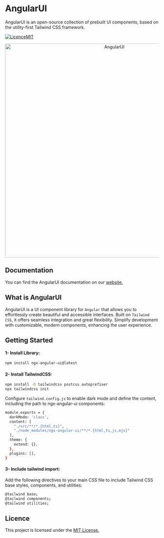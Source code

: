 # AngularUI

AngularUI is an open-source collection of prebuilt UI components, based on the utility-first Tailwind CSS framework.

[![LicenceMIT](https://camo.githubusercontent.com/a4426cbe5c21edb002526331c7a8fbfa089e84a550567b02a0d829a98b136ad0/68747470733a2f2f696d672e736869656c64732e696f2f62616467652f4c6963656e73652d4d49542d79656c6c6f772e737667)](https://opensource.org/license/MIT)

<div align="center">
  <img src="https://raw.githubusercontent.com/sergiocode91/ngx-angular-ui/main/projects/documentation/src/assets/cover-readme.webp" alt="AngularUI" width="700">
</div>

## Documentation

You can find the AngularUI documentation on our [website.](https://www.angularui.dev/)


## What is AngularUI

AngularUI is a UI component library for `Angular` that allows you to effortlessly create beautiful and accessible interfaces. Built on `Tailwind CSS`, it offers seamless integration and great flexibility. Simplify development with customizable, modern components, enhancing the user experience.

## Getting Started

#### 1- Install Library:

```bash
npm install ngx-angular-ui@latest
```

#### 2- Install TailwindCSS:

```bash
npm install -D tailwindcss postcss autoprefixer
npx tailwindcss init
```

Configure `tailwind.config.js` to enable dark mode and define the content, including the path to ngx-angular-ui components:

```bash
module.exports = {
  darkMode: 'class',
  content: [
    "./src/**/*.{html,ts}",
    "./node_modules/ngx-angular-ui/**/*.{html,ts,js,mjs}"
  ],
  theme: {
    extend: {},
  },
  plugins: [],
}
```

#### 3- Include tailwind import:

Add the following directives to your main CSS file to include Tailwind CSS base styles, components, and utilities:

```bash
@tailwind base;
@tailwind components;
@tailwind utilities;
```

## Licence

This project is licensed under the [MIT License.](https://opensource.org/license/MIT)
